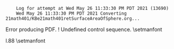         Log for attempt at Wed May 26 11:33:30 PM PDT 2021 (13690)
        Wed May 26 11:33:30 PM PDT 2021 Converting 21math401/KBe21math401retSurfaceAreaOfSphere.org...
Error producing PDF.
! Undefined control sequence.
<recently read> \setmanfont 
                            
l.88 \setmanfont

